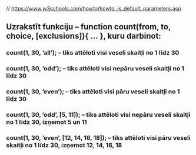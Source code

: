 // https://www.w3schools.com/howto/howto_js_default_parameters.asp

## Uzrakstīt funkciju – function count(from, to, choice, [exclusions]){ … }, kuru darbinot:

### count(1, 30, ’all’); – tiks attēloti visi veseli skaitļi no 1 līdz 30

### count(1, 30, ’odd’); – tiks attēloti visi nepāru veseli skaitļi no 1 līdz 30

### count(1, 30, ’even’); – tiks attēloti visi pāru veseli skaitļi no 1 līdz 30

### count(1, 30, ’odd’, [5, 11]); – tiks attēloti visi nepāru veseli skaitļi no 1 līdz 30, izņemot 5 un 11

### count(1, 30, ’even’, [12, 14, 16, 18]); – tiks attēloti visi pāru veseli skaitļi no 1 līdz 30, izņemot 12, 14, 16, 18
